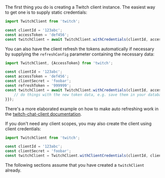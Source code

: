 The first thing you do is creating a Twitch client instance. The easiest way to get one is to supply static credentials:

```typescript
import TwitchClient from 'twitch';

const clientId = '123abc';
const accessToken = 'def456';
const twitchClient = await TwitchClient.withCredentials(clientId, accessToken);
```

You can also have the client refresh the tokens automatically if necessary by supplying the `refreshConfig` parameter containing the necessary data:

```typescript
import TwitchClient, {AccessToken} from 'twitch';

const clientId = '123abc';
const accessToken = 'def456';
const clientSecret = 'foobar';
const refreshToken = '999999';
const twitchClient = await TwitchClient.withCredentials(clientId, accessToken, undefined, {clientSecret, refreshToken, onRefresh: (token: AccessToken) => {
	// do things with the new token data, e.g. save them in your database
}});
```

There's a more elaborated example on how to make auto refreshing work in the [twitch-chat-client documentation](https://d-fischer.github.io/twitch-chat-client/docs/example/auto-thanks).

If you don't need any client scopes, you may also create the client using client credentials:

```typescript
import TwitchClient from 'twitch';

const clientId = '123abc';
const clientSecret = 'foobar';
const twitchClient = TwitchClient.withClientCredentials(clientId, clientSecret);
```

The following sections assume that you have created a `twitchClient` already.
